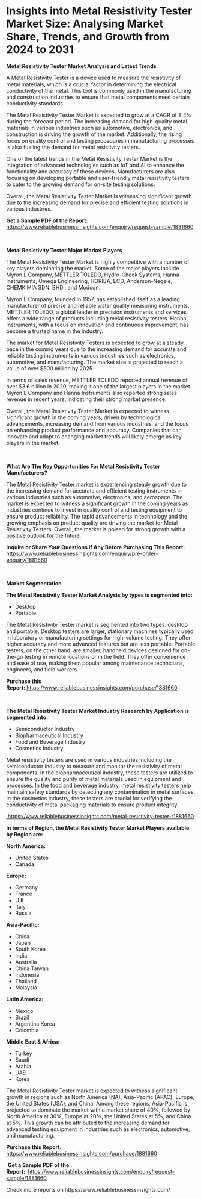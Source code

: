 <p><h1>Insights into Metal Resistivity Tester Market Size: Analysing Market Share, Trends, and Growth from 2024 to 2031</h1></p><p><strong>Metal Resistivity Tester Market Analysis and Latest Trends</strong></p>
<p><p>A Metal Resistivity Tester is a device used to measure the resistivity of metal materials, which is a crucial factor in determining the electrical conductivity of the metal. This tool is commonly used in the manufacturing and construction industries to ensure that metal components meet certain conductivity standards.</p><p>The Metal Resistivity Tester Market is expected to grow at a CAGR of 8.4% during the forecast period. The increasing demand for high-quality metal materials in various industries such as automotive, electronics, and construction is driving the growth of the market. Additionally, the rising focus on quality control and testing procedures in manufacturing processes is also fueling the demand for metal resistivity testers.</p><p>One of the latest trends in the Metal Resistivity Tester Market is the integration of advanced technologies such as IoT and AI to enhance the functionality and accuracy of these devices. Manufacturers are also focusing on developing portable and user-friendly metal resistivity testers to cater to the growing demand for on-site testing solutions.</p><p>Overall, the Metal Resistivity Tester Market is witnessing significant growth due to the increasing demand for precise and efficient testing solutions in various industries.</p></p>
<p><strong>Get a Sample PDF of the Report:&nbsp;</strong> <a href="https://www.reliablebusinessinsights.com/enquiry/request-sample/1881660">https://www.reliablebusinessinsights.com/enquiry/request-sample/1881660</a></p>
<p>&nbsp;</p>
<p><strong>Metal Resistivity Tester Major Market Players</strong></p>
<p><p>The Metal Resistivity Tester Market is highly competitive with a number of key players dominating the market. Some of the major players include Myron L Company, METTLER TOLEDO, Hydro-Check Systems, Hanna Instruments, Omega Engineering, HORIBA, ECD, Anderson-Negele, CHEMKIMIA SDN. BHD., and Modcon. </p><p>Myron L Company, founded in 1957, has established itself as a leading manufacturer of precise and reliable water quality measuring instruments. METTLER TOLEDO, a global leader in precision instruments and services, offers a wide range of products including metal resistivity testers. Hanna Instruments, with a focus on innovation and continuous improvement, has become a trusted name in the industry.</p><p>The market for Metal Resistivity Testers is expected to grow at a steady pace in the coming years due to the increasing demand for accurate and reliable testing instruments in various industries such as electronics, automotive, and manufacturing. The market size is projected to reach a value of over $500 million by 2025.</p><p>In terms of sales revenue, METTLER TOLEDO reported annual revenue of over $3.6 billion in 2020, making it one of the largest players in the market. Myron L Company and Hanna Instruments also reported strong sales revenue in recent years, indicating their strong market presence.</p><p>Overall, the Metal Resistivity Tester Market is expected to witness significant growth in the coming years, driven by technological advancements, increasing demand from various industries, and the focus on enhancing product performance and accuracy. Companies that can innovate and adapt to changing market trends will likely emerge as key players in the market.</p></p>
<p>&nbsp;</p>
<p><strong>What Are The Key Opportunities For Metal Resistivity Tester Manufacturers?</strong></p>
<p><p>The Metal Resistivity Tester market is experiencing steady growth due to the increasing demand for accurate and efficient testing instruments in various industries such as automotive, electronics, and aerospace. The market is expected to witness a significant growth in the coming years as industries continue to invest in quality control and testing equipment to ensure product reliability. The rapid advancements in technology and the growing emphasis on product quality are driving the market for Metal Resistivity Testers. Overall, the market is poised for strong growth with a positive outlook for the future.</p></p>
<p><strong>Inquire or Share Your Questions If Any Before Purchasing This Report:</strong> <a href="https://www.reliablebusinessinsights.com/enquiry/pre-order-enquiry/1881660">https://www.reliablebusinessinsights.com/enquiry/pre-order-enquiry/1881660</a></p>
<p>&nbsp;</p>
<p><strong>Market Segmentation</strong></p>
<p><strong>The Metal Resistivity Tester Market Analysis by types is segmented into:</strong></p>
<p><ul><li>Desktop</li><li>Portable</li></ul></p>
<p><p>The Metal Resistivity Tester market is segmented into two types: desktop and portable. Desktop testers are larger, stationary machines typically used in laboratory or manufacturing settings for high-volume testing. They offer higher accuracy and more advanced features but are less portable. Portable testers, on the other hand, are smaller, handheld devices designed for on-the-go testing in remote locations or in the field. They offer convenience and ease of use, making them popular among maintenance technicians, engineers, and field workers.</p></p>
<p><strong>Purchase this Report:&nbsp;</strong><a href="https://www.reliablebusinessinsights.com/purchase/1881660">https://www.reliablebusinessinsights.com/purchase/1881660</a></p>
<p>&nbsp;</p>
<p><strong>The Metal Resistivity Tester Market Industry Research by Application is segmented into:</strong></p>
<p><ul><li>Semiconductor Industry</li><li>Biopharmaceutical Industry</li><li>Food and Beverage Industry</li><li>Cosmetics Industry</li></ul></p>
<p><p>Metal resistivity testers are used in various industries including the semiconductor industry to measure and monitor the resistivity of metal components. In the biopharmaceutical industry, these testers are utilized to ensure the quality and purity of metal materials used in equipment and processes. In the food and beverage industry, metal resistivity testers help maintain safety standards by detecting any contamination in metal surfaces. In the cosmetics industry, these testers are crucial for verifying the conductivity of metal packaging materials to ensure product integrity.</p></p>
<p><a href="https://www.reliablebusinessinsights.com/metal-resistivity-tester-r1881660">&nbsp;https://www.reliablebusinessinsights.com/metal-resistivity-tester-r1881660</a></p>
<p><strong>In terms of Region, the Metal Resistivity Tester Market Players available by Region are:</strong></p>
<p>
    <p> <strong> North America: </strong>
        <ul>
            <li>United States</li>
            <li>Canada</li>
        </ul>
        </p> 
    <p> <strong> Europe: </strong>
        <ul>
            <li>Germany</li>
            <li>France</li>
            <li>U.K.</li>
            <li>Italy</li>
            <li>Russia</li>
        </ul>
        </p> 
    <p> <strong> Asia-Pacific: </strong>
        <ul>
            <li>China</li>
            <li>Japan</li>
            <li>South Korea</li>
            <li>India</li>
            <li>Australia</li>
            <li>China Taiwan</li>
            <li>Indonesia</li>
            <li>Thailand</li>
            <li>Malaysia</li>
        </ul>
        </p> 
    <p> <strong> Latin America: </strong>
        <ul>
            <li>Mexico</li>
            <li>Brazil</li>
            <li>Argentina Korea</li>
            <li>Colombia</li>
        </ul>
        </p> 
    <p> <strong> Middle East & Africa: </strong>
        <ul>
            <li>Turkey</li>
            <li>Saudi</li>
            <li>Arabia</li>
            <li>UAE</li>
            <li>Korea</li>
        </ul>
    </p>
    </p>
<p><p>The Metal Resistivity Tester market is expected to witness significant growth in regions such as North America (NA), Asia-Pacific (APAC), Europe, the United States (USA), and China. Among these regions, Asia-Pacific is projected to dominate the market with a market share of 40%, followed by North America at 30%, Europe at 20%, the United States at 5%, and China at 5%. This growth can be attributed to the increasing demand for advanced testing equipment in industries such as electronics, automotive, and manufacturing.</p></p>
<p><strong>Purchase this Report: </strong><a href="https://www.reliablebusinessinsights.com/purchase/1881660">https://www.reliablebusinessinsights.com/purchase/1881660</a></p>
<p>&nbsp;<strong>Get a Sample PDF of the Report:&nbsp;&nbsp;</strong><a href="https://www.reliablebusinessinsights.com/enquiry/request-sample/1881660">https://www.reliablebusinessinsights.com/enquiry/request-sample/1881660</a></p>
<p><strong></strong></p>
<p>Check more reports on https://www.reliablebusinessinsights.com/</p>